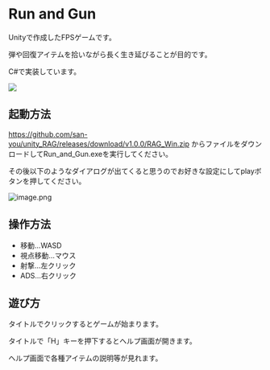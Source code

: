 # Run and Gun
Unityで作成したFPSゲームです。

弾や回復アイテムを拾いながら長く生き延びることが目的です。

C#で実装しています。

[![](https://img.youtube.com/vi/LXZq_OMvE7U&feature=youtu.be/0.jpg)](https://www.youtube.com/watch?v=LXZq_OMvE7U&feature=youtu.be)

## 起動方法
https://github.com/san-you/unity_RAG/releases/download/v1.0.0/RAG_Win.zip
からファイルをダウンロードしてRun_and_Gun.exeを実行してください。

その後以下のようなダイアログが出てくると思うのでお好きな設定にしてplayボタンを押してください。

![image.png](https://qiita-image-store.s3.ap-northeast-1.amazonaws.com/0/403521/9099de5b-5cec-461b-e8bf-e610db5e3ae2.png)

## 操作方法
- 移動...WASD
- 視点移動...マウス
- 射撃...左クリック
- ADS...右クリック

## 遊び方
タイトルでクリックするとゲームが始まります。

タイトルで「H」キーを押下するとヘルプ画面が開きます。

ヘルプ画面で各種アイテムの説明等が見れます。
